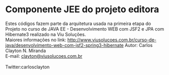 Componente JEE do projeto editora
========

Estes códigos fazem parte da arquitetura usada na primeira etapa do Projeto no curso de JAVA EE - Desenvolvimento WEB com JSF2 e JPA com Hibernate3 realizado na Viu Soluções. <br> 
Maiores informações no link: http://www.viusolucoes.com.br/curso-de-java/desenvolvimento-web-com-jsf2-spring3-hibernate
Autor: Carlos Clayton N. Miranda <br> 
E-mail: clayton@viusolucoes.com.br <br>  
Twitter:carlosclayton <br>  

